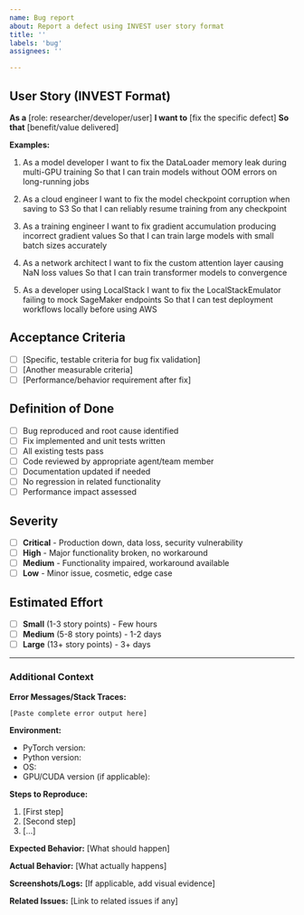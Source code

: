 ```yaml
---
name: Bug report
about: Report a defect using INVEST user story format
title: ''
labels: 'bug'
assignees: ''

---
```


<!-- Copyright 2025 jxtngx | Apache 2.0 License | https://github.com/jxtngx/claude-code-pytorch -->

## User Story (INVEST Format)

**As a** [role: researcher/developer/user]
**I want to** [fix the specific defect]
**So that** [benefit/value delivered]

**Examples:**

1. As a model developer
   I want to fix the DataLoader memory leak during multi-GPU training
   So that I can train models without OOM errors on long-running jobs

2. As a cloud engineer
   I want to fix the model checkpoint corruption when saving to S3
   So that I can reliably resume training from any checkpoint

3. As a training engineer
   I want to fix gradient accumulation producing incorrect gradient values
   So that I can train large models with small batch sizes accurately

4. As a network architect
   I want to fix the custom attention layer causing NaN loss values
   So that I can train transformer models to convergence

5. As a developer using LocalStack
   I want to fix the LocalStackEmulator failing to mock SageMaker endpoints
   So that I can test deployment workflows locally before using AWS

## Acceptance Criteria
- [ ] [Specific, testable criteria for bug fix validation]
- [ ] [Another measurable criteria]
- [ ] [Performance/behavior requirement after fix]

## Definition of Done
- [ ] Bug reproduced and root cause identified
- [ ] Fix implemented and unit tests written
- [ ] All existing tests pass
- [ ] Code reviewed by appropriate agent/team member
- [ ] Documentation updated if needed
- [ ] No regression in related functionality
- [ ] Performance impact assessed

## Severity
- [ ] **Critical** - Production down, data loss, security vulnerability
- [ ] **High** - Major functionality broken, no workaround
- [ ] **Medium** - Functionality impaired, workaround available
- [ ] **Low** - Minor issue, cosmetic, edge case

## Estimated Effort
- [ ] **Small** (1-3 story points) - Few hours
- [ ] **Medium** (5-8 story points) - 1-2 days
- [ ] **Large** (13+ story points) - 3+ days

---

### Additional Context

**Error Messages/Stack Traces:**
```
[Paste complete error output here]
```

**Environment:**
- PyTorch version:
- Python version:
- OS:
- GPU/CUDA version (if applicable):

**Steps to Reproduce:**
1. [First step]
2. [Second step]
3. [...]

**Expected Behavior:**
[What should happen]

**Actual Behavior:**
[What actually happens]

**Screenshots/Logs:**
[If applicable, add visual evidence]

**Related Issues:**
[Link to related issues if any]
